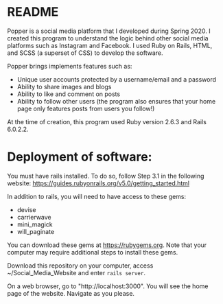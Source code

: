 # README

Popper is a social media platform that I developed during Spring 2020. I created this program to understand the logic behind other social media platforms such as Instagram and Facebook. I used Ruby on Rails, HTML, and SCSS (a superset of CSS) to develop the software.

Popper brings implements features such as:
- Unique user accounts protected by a username/email and a password
- Ability to share images and blogs
- Ability to like and comment on posts
- Ability to follow other users (the program also ensures that your home page only features posts from users you follow!)

At the time of creation, this program used Ruby version 2.6.3 and Rails 6.0.2.2. 

# Deployment of software:
You must have rails installed. To do so, follow Step 3.1 in the following website: https://guides.rubyonrails.org/v5.0/getting_started.html

In addition to rails, you will need to have access to these gems:
- devise 
- carrierwave
- mini_magick 
- will_paginate

You can download these gems at https://rubygems.org. Note that your computer may require additional steps to install these gems. 

Download this repository on your computer, access ~/Social_Media_Website and enter `rails server`.

On a web browser, go to "http://localhost:3000". You will see the home page of the website. Navigate as you please.
